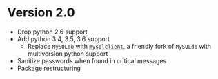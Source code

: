 # Version 2.0
* Drop python 2.6 support
* Add python 3.4, 3.5, 3.6 support
  * Replace `MySQLdb` with [`mysqlclient`](https://pypi.org/project/mysqlclient/), a friendly fork of `MySQLdb` with multiversion python support
* Sanitize passwords when found in critical messages
* Package restructuring
